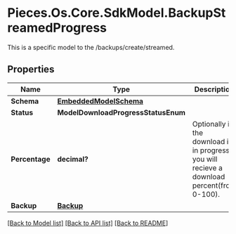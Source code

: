 # Pieces.Os.Core.SdkModel.BackupStreamedProgress
This is a specific model to the /backups/create/streamed.

## Properties

Name | Type | Description | Notes
------------ | ------------- | ------------- | -------------
**Schema** | [**EmbeddedModelSchema**](EmbeddedModelSchema.md) |  | [optional] 
**Status** | **ModelDownloadProgressStatusEnum** |  | [optional] 
**Percentage** | **decimal?** | Optionally if the download is in progress you will recieve a download percent(from 0-100). | [optional] 
**Backup** | [**Backup**](Backup.md) |  | [optional] 

[[Back to Model list]](../README.md#documentation-for-models) [[Back to API list]](../README.md#documentation-for-api-endpoints) [[Back to README]](../README.md)

